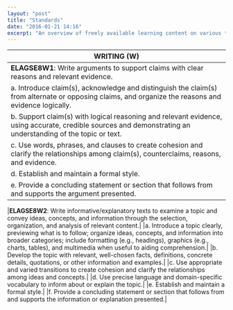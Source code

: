 ```yaml
---
layout: "post"
title: "Standards"
date: "2016-01-21 14:16"
excerpt: "An overview of freely available learning content on various topics (though mainly machine learning)."
---
```


|**WRITING (W)**|
| ------------------------------------------------------------------------------------------------------------------------- |
| **ELAGSE8W1**: Write arguments to support claims with clear reasons and relevant evidence. |
| a. Introduce claim(s), acknowledge and distinguish the claim(s) from alternate or opposing claims, and organize the reasons and evidence logically. |
| b. Support claim(s) with logical reasoning and relevant evidence, using accurate, credible sources and demonstrating an understanding of the topic or text. |
| c. Use words, phrases, and clauses to create cohesion and clarify the relationships among claim(s), counterclaims, reasons, and evidence. |
| d. Establish and maintain a formal style. | 
| e. Provide a concluding statement or section that follows from and supports the argument presented. | 

|**ELAGSE8W2**: Write informative/explanatory texts to examine a topic and convey ideas, concepts, and information through the selection, organization, and analysis of relevant content.|
|a. Introduce a topic clearly, previewing what is to follow; organize ideas, concepts, and information into broader categories; include formatting (e.g., headings), graphics (e.g., charts, tables), and multimedia when useful to aiding comprehension.| 
|b. Develop the topic with relevant, well-chosen facts, definitions, concrete details, quotations, or other information and examples.|
|c. Use appropriate and varied transitions to create cohesion and clarify the relationships among ideas and concepts.| 
|d. Use precise language and domain-specific vocabulary to inform about or explain the topic.| 
|e. Establish and maintain a formal style.|
|f. Provide a concluding statement or section that follows from and supports the information or explanation presented.|
